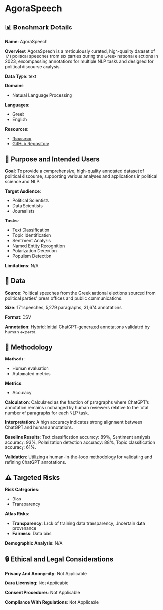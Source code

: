 # AgoraSpeech

## 📊 Benchmark Details

**Name**: AgoraSpeech

**Overview**: AgoraSpeech is a meticulously curated, high-quality dataset of 171 political speeches from six parties during the Greek national elections in 2023, encompassing annotations for multiple NLP tasks and designed for political discourse analysis.

**Data Type**: text

**Domains**:
- Natural Language Processing

**Languages**:
- Greek
- English

**Resources**:
- [Resource](https://doi.org/10.5281/zenodo.13957176)
- [GitHub Repository](https://github.com/Datalab-AUTH/AgoraSpeech-EDA)

## 🎯 Purpose and Intended Users

**Goal**: To provide a comprehensive, high-quality annotated dataset of political discourse, supporting various analyses and applications in political science and NLP.

**Target Audience**:
- Political Scientists
- Data Scientists
- Journalists

**Tasks**:
- Text Classification
- Topic Identification
- Sentiment Analysis
- Named Entity Recognition
- Polarization Detection
- Populism Detection

**Limitations**: N/A

## 💾 Data

**Source**: Political speeches from the Greek national elections sourced from political parties' press offices and public communications.

**Size**: 171 speeches, 5,279 paragraphs, 31,674 annotations

**Format**: CSV

**Annotation**: Hybrid: Initial ChatGPT-generated annotations validated by human experts.

## 🔬 Methodology

**Methods**:
- Human evaluation
- Automated metrics

**Metrics**:
- Accuracy

**Calculation**: Calculated as the fraction of paragraphs where ChatGPT’s annotation remains unchanged by human reviewers relative to the total number of paragraphs for each NLP task.

**Interpretation**: A high accuracy indicates strong alignment between ChatGPT and human annotations.

**Baseline Results**: Text classification accuracy: 89%, Sentiment analysis accuracy: 93%, Polarization detection accuracy: 88%, Topic classification accuracy: 61%.

**Validation**: Utilizing a human-in-the-loop methodology for validating and refining ChatGPT annotations.

## ⚠️ Targeted Risks

**Risk Categories**:
- Bias
- Transparency

**Atlas Risks**:
- **Transparency**: Lack of training data transparency, Uncertain data provenance
- **Fairness**: Data bias

**Demographic Analysis**: N/A

## 🔒 Ethical and Legal Considerations

**Privacy And Anonymity**: Not Applicable

**Data Licensing**: Not Applicable

**Consent Procedures**: Not Applicable

**Compliance With Regulations**: Not Applicable

